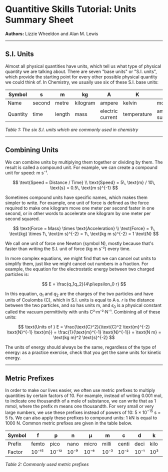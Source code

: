 # Quantitive Skills Tutorial: Units Summary Sheet  
**Authors:** Lizzie Wheeldon and Alan M. Lewis

---

## S.I. Units  
Almost all physical quantities have units, which tell us what type of physical quantity we are talking about. There are seven "base units" or "S.I. units", which provide the starting point for every other possible physical quantity we could think of. In Chemistry, we usually use six of these S.I. base units:

| Symbol | s | m | kg | A | K | mol |
|--------|---|---|----|---|---|-----|
| Name   | second | metre | kilogram | ampere | kelvin | mole |
| Quantity | time | length | mass | electric current | temperature | amount of substance |

*Table 1: The six S.I. units which are commonly used in chemistry*

---

## Combining Units  

We can combine units by multiplying them together or dividing by them. The result is called a compound unit. For example, we can create a compound unit for speed: m s⁻¹.  

$$
\text{Speed = Distance / Time} \\
\text{Speed} = 5\, \text{m} / 10\, \text{s} = 0.5\, \text{m s}^{-1}
$$  

Sometimes compound units have specific names, which makes them simpler to write. For example, one unit of force is defined as the force required to make one kilogram move one meter per second faster in one second, or in other words to accelerate one kilogram by one meter per second squared.  

$$
\text{Force = Mass} \times \text{Acceleration} \\
\text{Force} = 1\, \text{kg} \times 1\, \text{m s}^{-2} = 1\, \text{kg m s}^{-2} = 1 \text{N}
$$  

We call one unit of force one Newton (symbol N), mostly because that's faster than writing the S.I. unit of force (kg m s⁻²) every time.

In more complex equations, we might find that we can cancel out units to simplify them, just like we might cancel out numbers in a fraction. For example, the equation for the electrostatic energy between two charged particles is:  

$$
E = \frac{q_1q_2}{4\pi\epsilon_0 r}
$$  

In this equation, $q_1$ and $q_2$ are the charges of the two particles and have units of Coulombs (C), which in S.I. units is equal to A·s. $r$ is the distance between the two particles, and so has units m, and $\epsilon_0$ is a physical constant called the vacuum permittivity with units C²·m⁻²·N⁻¹. Combining all of these units:  

$$
\text{Units of } E = \frac{\text{C}^2}{\text{C}^2 \text{m}^{-2} \text{N}^{-1} \text{m}} = \frac{1}{\text{m}^{-1} \text{N}^{-1}} = \text{N m} = \text{kg m}^2 \text{s}^{-2}
$$  

The units of energy should always be the same, regardless of the type of energy: as a practice exercise, check that you get the same units for kinetic energy.

---

## Metric Prefixes  

In order to make our lives easier, we often use metric prefixes to multiply quantities by certain factors of 10. For example, instead of writing 0.001 mol, to indicate one thousandth of a mole of substance, we can write that as 1 mmol, where the prefix m means one thousandth. For very small or very large numbers, we use these prefixes instead of powers of 10: $5\times10^{-15}$ s = 5 fs. We can also apply these prefixes to compound units: 1 kN is equal to 1000 N. Common metric prefixes are given in the table below.

| Symbol | f | p | n | μ | m | c | d | k | M |
|--------|---|---|---|---|---|---|---|---|---|
| Prefix | femto | pico | nano | micro | milli | centi | deci | kilo | mega |
| Factor | 10⁻¹⁵ | 10⁻¹² | 10⁻⁹ | 10⁻⁶ | 10⁻³ | 10⁻² | 10⁻¹ | 10³ | 10⁶ |

*Table 2: Commonly used metric prefixes*

